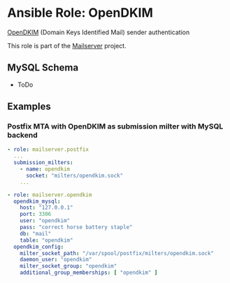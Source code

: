 Ansible Role: OpenDKIM
======================

[OpenDKIM](http://www.opendkim.org/) (Domain Keys Identified Mail) sender authentication

This role is part of the [Mailserver](https://github.com/mailserver) project.

MySQL Schema
------------

- ToDo

Examples
--------

### Postfix MTA with OpenDKIM as submission milter with MySQL backend

```yaml
- role: mailserver.postfix
  ...
  submission_milters:
    - name: opendkim
      socket: "milters/opendkim.sock"
    ...

- role: mailserver.opendkim
  opendkim_mysql:
    host: "127.0.0.1"
    port: 3306
    user: "opendkim"
    pass: "correct horse battery staple"
    db: "mail"
    table: "opendkim"
  opendkim_config:
    milter_socket_path: "/var/spool/postfix/milters/opendkim.sock"
    daemon_user: "opendkim"
    milter_socket_group: "opendkim"
    additional_group_memberships: [ "opendkim" ]
```
